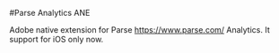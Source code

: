 #Parse Analytics ANE

Adobe native extension for Parse <https://www.parse.com/> Analytics. It support for iOS only now.

